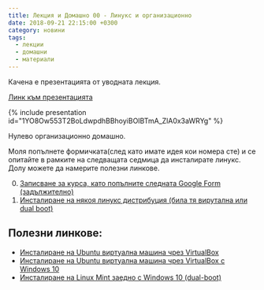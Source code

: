 ```yaml
---
title: Лекция и Домашно 00 - Линукс и организационно
date: 2018-09-21 22:15:00 +0300
category: новини
tags:
  - лекции
  - домашни
  - материали
---
```


Качена е презентацията от уводната лекция.

[Линк към презентацията](https://docs.google.com/presentation/d/1YO8Ow553T2BoLdwpdhBBhoyiBOIBTmA_ZlA0x3aWRYg/edit?usp=sharing)

{% include presentation id="1YO8Ow553T2BoLdwpdhBBhoyiBOIBTmA_ZlA0x3aWRYg" %}


Нулево организационно домашно.

Моля попълнете формичката(след като имате идея кои номера сте) и се опитайте в рамките на следващата седмица да инсталирате линукс. Долу можете да намерите полезни линкове.

0. [Записване за курса, като попълните следната Google Form (задължително)](https://goo.gl/forms/Em69kTr8yDDBMMZv2)
0. [Инсталиране на някоя линукс дистрибуция (била тя вирутална или dual boot)](https://elsys.gitbooks.io/survival-guide/content/11-linux.html#helpful-links)

## Полезни линкове:

* [Инсталиране на Ubuntu виртуална машина чрез VirtualBox](https://www.lifewire.com/install-ubuntu-linux-windows-10-steps-2202108)
* [Инсталиране на Ubuntu виртуална машина чрез VirtualBox  с Windows 10](https://www.lifewire.com/run-ubuntu-within-windows-virtualbox-2202098)
* [Инсталиране на Linux Mint заедно с Windows 10 \(dual-boot\)](https://itsfoss.com/guide-install-linux-mint-16-dual-boot-windows/)
